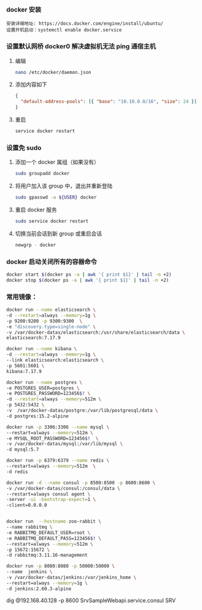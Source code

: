 ### docker 安装

    安装详细地址: https://docs.docker.com/engine/install/ubuntu/
    设置开机启动：systemctl enable docker.service

### 设置默认网桥 docker0 解决虚拟机无法 ping 通宿主机

1. 编辑

   ```sh
   nano /etc/docker/daemon.json
   ```

2. 添加内容如下
   ```json
   {
     "default-address-pools": [{ "base": "10.10.0.0/16", "size": 24 }]
   }
   ```
3. 重启
   ```sh
   service docker restart
   ```

### 设置免 sudo

1.  添加一个 docker 属组（如果没有）

    ```sh
    sudo groupadd docker
    ```

2.  将用户加入该 group 中，退出并重新登陆

    ```sh
    sudo gpasswd -a ${USER} docker
    ```

3.  重启 docker 服务
    ```sh
    sudo service docker restart
    ```
4.  切换当前会话到新 group 或重启会话
    ```sh
    newgrp - docker
    ```

### docker 启动关闭所有的容器命令

```sh
docker start $(docker ps -a | awk '{ print $1}' | tail -n +2)
docker stop $(docker ps -a | awk '{ print $1}' | tail -n +2)
```

### 常用镜像：

```sh
docker run --name elasticsearch \
-d --restart=always --memory=1g \
-p 9200:9200 -p 9300:9300  \
-e "discovery.type=single-node" \
-v /var/docker-datas/elasticsearch:/usr/share/elasticsearch/data \
elasticsearch:7.17.9

docker run --name kibana \
-d --restart=always --memory=1g \
--link elasticsearch:elasticsearch \
-p 5601:5601 \
kibana:7.17.9

docker run --name postgres \
-e POSTGRES_USER=postgres \
-e POSTGRES_PASSWORD=123456$! \
-d --restart=always --memory=512m \
-p 5432:5432 \
-v  /var/docker-datas/postgre:/var/lib/postgresql/data \
-d postgres:15.2-alpine

docker run -p 3306:3306 --name mysql \
--restart=always --memory=512m \
-e MYSQL_ROOT_PASSWORD=123456$!  \
-v /var/docker-datas/mysql:/var/lib/mysql \
-d mysql:5.7

docker run -p 6379:6379 --name redis \
--restart=always --memory=512m  \
-d redis

docker run -d --name consul -p 8500:8500 -p 8600:8600 \
-v /var/docker-datas/consul:/consul/data \
--restart=always consul agent \
-server -ui -bootstrap-expect=1 \
-client=0.0.0.0


docker run  --hostname zoo-rabbit \
--name rabbitmq \
-e RABBITMQ_DEFAULT_USER=root \
-e RABBITMQ_DEFAULT_PASS=123456$! \
--restart=always --memory=512m \
-p 15672:15672 \
-d rabbitmq:3.11.16-management

docker run -p 8080:8080 -p 50000:50000 \
--name  jenkins \
-v /var/docker-datas/jenkins:/var/jenkins_home \
--restart=always --memory=1g \
-d jenkins:2.60.3-alpine
```

dig @192.168.40.128 -p 8600 SrvSampleWebapi.service.consul SRV
